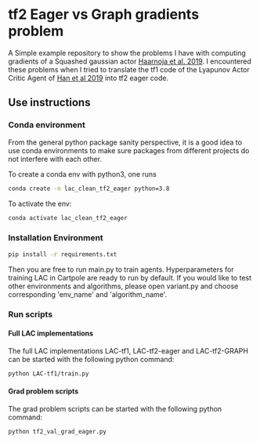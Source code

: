 # tf2 Eager vs Graph gradients problem

A Simple example repository to show the problems I have with computing gradients of a
Squashed gaussian actor [Haarnoja et al. 2019](https://arxiv.org/abs/1801.01290). I
encountered these problems when I tried to translate the tf1 code of the Lyapunov Actor
Critic Agent of [Han et al 2019](http://arxiv.org/abs/2004.14288) into tf2 eager code.

## Use instructions

### Conda environment

From the general python package sanity perspective, it is a good idea to use conda environments to make sure packages from different projects do not interfere with each other.

To create a conda env with python3, one runs

```bash
conda create -n lac_clean_tf2_eager python=3.8
```

To activate the env:

```bash
conda activate lac_clean_tf2_eager
```

### Installation Environment

```bash
pip install -r requirements.txt
```

Then you are free to run main.py to train agents. Hyperparameters for training LAC in Cartpole are ready to run by default. If you would like to test other environments and algorithms, please open variant.py and choose corresponding 'env_name' and 'algorithm_name'.

### Run scripts

#### Full LAC implementations

The full LAC implementations LAC-tf1, LAC-tf2-eager and LAC-tf2-GRAPH can be started with the following python command:

```bash
python LAC-tf1/train.py
```

#### Grad problem scripts

The grad problem scripts can be started with the following python command:

```python
python tf2_val_grad_eager.py
```

